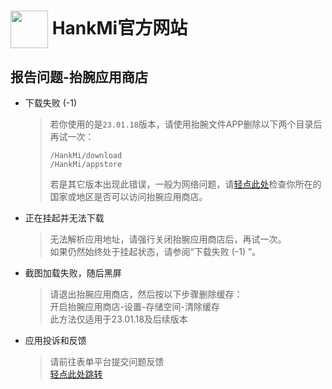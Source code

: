 # [<img src="https://www.hankmi.com/favicon.ico" width="60" height="60" align="center" />](https://www.hankmi.com) HankMi官方网站

## 报告问题-抬腕应用商店

* 下载失败 (-1)
  > 若你使用的是`23.01.18`版本，请使用抬腕文件APP删除以下两个目录后再试一次：
  > ~~~
  > /HankMi/download
  > /HankMi/appstore
  > ~~~
  > 若是其它版本出现此错误，一般为网络问题，请[轻点此处](https://www.hankmi.com/support/appstore_network)检查你所在的国家或地区是否可以访问抬腕应用商店。

* 正在挂起并无法下载
  > 无法解析应用地址，请强行关闭抬腕应用商店后，再试一次。  
  > 如果仍然始终处于挂起状态，请参阅“下载失败 (-1) ”。  

* 截图加载失败，随后黑屏
  > 请退出抬腕应用商店，然后按以下步骤删除缓存：  
  > 开启抬腕应用商店-设置-存储空间-清除缓存  
  > 此方法仅适用于23.01.18及后续版本  

* 应用投诉和反馈
  > 请前往表单平台提交问题反馈  
  > [轻点此处跳转](https://f.wps.cn/g/CbkiTdzy)  
